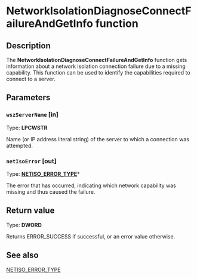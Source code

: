 # NetworkIsolationDiagnoseConnectFailureAndGetInfo function

## Description

The **NetworkIsolationDiagnoseConnectFailureAndGetInfo** function gets information about a network isolation connection failure due to a missing capability. This function can be used to identify the capabilities required to connect to a server.

## Parameters

### `wszServerName` [in]

Type: **LPCWSTR**

Name (or IP address literal string) of the server to which a connection was attempted.

### `netIsoError` [out]

Type: **[NETISO_ERROR_TYPE](https://learn.microsoft.com/windows/desktop/api/networkisolation/ne-networkisolation-netiso_error_type)***

The error that has occurred, indicating which network capability was missing and thus caused the failure.

## Return value

Type: **DWORD**

Returns ERROR_SUCCESS if successful, or an error value otherwise.

## See also

[NETISO_ERROR_TYPE](https://learn.microsoft.com/windows/desktop/api/networkisolation/ne-networkisolation-netiso_error_type)